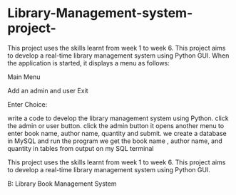 # Library-Management-system-project-
This project uses the skills learnt from week 1 to week 6. This project aims to develop a real-time library management system using Python GUI. When the application is started, it displays a menu as follows:

Main Menu

Add an admin and user Exit

Enter Choice:

write a code to develop the library management system using Python. click the admin or user button. click the admin button it opens another menu to enter book name, author name, quantity and submit. we create a database in MySQL and run the program we get the book name , author name, and quantity in tables from output on my SQL terminal

This project uses the skills learnt from week 1 to week 6. This project aims to develop a real-time library management system using Python GUI.

B: Library Book Management System

